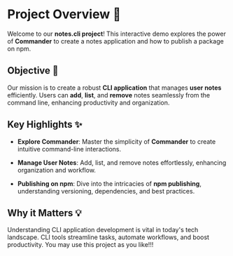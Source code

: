 # Project Overview 🚀

Welcome to our **notes.cli project**! This interactive demo explores the power of **Commander** to create a notes application and how to publish a package on npm.
## Objective 🎯

Our mission is to create a robust **CLI application** that manages **user notes** efficiently. Users can **add**, **list**, and **remove** notes seamlessly from the command line, enhancing productivity and organization.

## Key Highlights ✨

- **Explore Commander**: Master the simplicity of **Commander** to create intuitive command-line interactions.
  
- **Manage User Notes**: Add, list, and remove notes effortlessly, enhancing organization and workflow.

- **Publishing on npm**: Dive into the intricacies of **npm publishing**, understanding versioning, dependencies, and best practices.

## Why it Matters 💡

Understanding CLI application development is vital in today's tech landscape. CLI tools streamline tasks, automate workflows, and boost productivity. You may use this project as you like!!!
